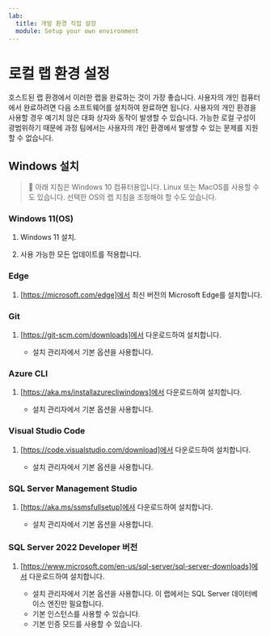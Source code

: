 ```yaml
---
lab:
  title: 개발 환경 직접 설정
  module: Setup your own environment
---
```


# 로컬 랩 환경 설정

호스트된 랩 환경에서 이러한 랩을 완료하는 것이 가장 좋습니다. 사용자의 개인 컴퓨터에서 완료하려면 다음 소프트웨어를 설치하여 완료하면 됩니다. 사용자의 개인 환경을 사용할 경우 예기치 않은 대화 상자와 동작이 발생할 수 있습니다. 가능한 로컬 구성이 광범위하기 때문에 과정 팀에서는 사용자의 개인 환경에서 발생할 수 있는 문제를 지원할 수 없습니다.

## Windows 설치

> &#128221; 아래 지침은 Windows 10 컴퓨터용입니다. Linux 또는 MacOS를 사용할 수도 있습니다. 선택한 OS의 랩 지침을 조정해야 할 수도 있습니다.

### Windows 11(OS)

1. Windows 11 설치.

1. 사용 가능한 모든 업데이트를 적용합니다.

### Edge

1. [https://microsoft.com/edge]에서 최신 버전의 Microsoft Edge를 설치합니다.

### Git

1. [https://git-scm.com/downloads]에서 다운로드하여 설치합니다.

    - 설치 관리자에서 기본 옵션을 사용합니다.

### Azure CLI

1. [https://aka.ms/installazurecliwindows]에서 다운로드하여 설치합니다.

    - 설치 관리자에서 기본 옵션을 사용합니다.

### Visual Studio Code

1. [https://code.visualstudio.com/download]에서 다운로드하여 설치합니다.

    - 설치 관리자에서 기본 옵션을 사용합니다.

### SQL Server Management Studio

1. [https://aka.ms/ssmsfullsetup]에서 다운로드하여 설치합니다.

    - 설치 관리자에서 기본 옵션을 사용합니다.

### SQL Server 2022 Developer 버전

1. [https://www.microsoft.com/en-us/sql-server/sql-server-downloads]에서 다운로드하여 설치합니다.

    - 설치 관리자에서 기본 옵션을 사용합니다. 이 랩에서는 SQL Server 데이터베이스 엔진만 필요합니다.
    - 기본 인스턴스를 사용할 수 있습니다.
    - 기본 인증 모드를 사용할 수 있습니다.
